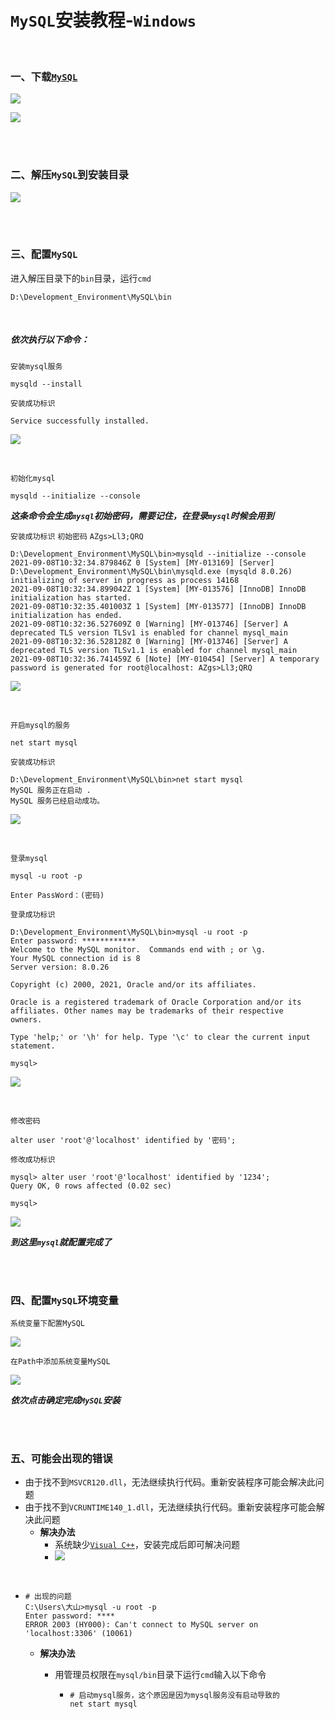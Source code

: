 # `MySQL`安装教程-`Windows`

<br>

### 一、下载[`MySQL`](https://dev.mysql.com/downloads/)

![](https://github.com/Dashan-IZ/DS_Installation/raw/master/Images/MySQL-Images/2021-09-08_180121.png)

![](https://github.com/Dashan-IZ/DS_Installation/raw/master/Images/MySQL-Images/2021-09-08_180620.png)

<br>

<br>

### 二、解压`MySQL`到安装目录

![](https://github.com/Dashan-IZ/DS_Installation/raw/master/Images/MySQL-Images/2021-09-08_181220.png)

<br>

<br>

### 三、配置`MySQL`

进入解压目录下的`bin`目录，运行`cmd`

```shell
D:\Development_Environment\MySQL\bin
```

<br>

##### 依次执行以下命令：

`安装mysql服务`

```shell
mysqld --install
```

`安装成功标识`

```shell
Service successfully installed.
```

![](https://github.com/Dashan-IZ/DS_Installation/raw/master/Images/MySQL-Images/2021-09-08_184327.png)

<br>

`初始化mysql`

```shell
mysqld --initialize --console
```

***这条命令会生成`mysql`初始密码，需要记住，在登录`mysql`时候会用到***

`安装成功标识`	`初始密码` `AZgs>Ll3;QRQ`

```shell
D:\Development_Environment\MySQL\bin>mysqld --initialize --console
2021-09-08T10:32:34.879846Z 0 [System] [MY-013169] [Server] D:\Development_Environment\MySQL\bin\mysqld.exe (mysqld 8.0.26) initializing of server in progress as process 14168
2021-09-08T10:32:34.899042Z 1 [System] [MY-013576] [InnoDB] InnoDB initialization has started.
2021-09-08T10:32:35.401003Z 1 [System] [MY-013577] [InnoDB] InnoDB initialization has ended.
2021-09-08T10:32:36.527609Z 0 [Warning] [MY-013746] [Server] A deprecated TLS version TLSv1 is enabled for channel mysql_main
2021-09-08T10:32:36.528128Z 0 [Warning] [MY-013746] [Server] A deprecated TLS version TLSv1.1 is enabled for channel mysql_main
2021-09-08T10:32:36.741459Z 6 [Note] [MY-010454] [Server] A temporary password is generated for root@localhost: AZgs>Ll3;QRQ
```

![](https://github.com/Dashan-IZ/DS_Installation/raw/master/Images/MySQL-Images/2021-09-08_183310.png)

<br>

`开启mysql的服务`

```shel
net start mysql
```

`安装成功标识`

```shell
D:\Development_Environment\MySQL\bin>net start mysql
MySQL 服务正在启动 .
MySQL 服务已经启动成功。
```

![](https://github.com/Dashan-IZ/DS_Installation/raw/master/Images/MySQL-Images/2021-09-08_184441.png)

<br>

`登录mysql`

```shell
mysql -u root -p
```

```shell
Enter PassWord：(密码)
```

`登录成功标识`

```shell
D:\Development_Environment\MySQL\bin>mysql -u root -p
Enter password: ************
Welcome to the MySQL monitor.  Commands end with ; or \g.
Your MySQL connection id is 8
Server version: 8.0.26

Copyright (c) 2000, 2021, Oracle and/or its affiliates.

Oracle is a registered trademark of Oracle Corporation and/or its
affiliates. Other names may be trademarks of their respective
owners.

Type 'help;' or '\h' for help. Type '\c' to clear the current input statement.

mysql>
```

![](https://github.com/Dashan-IZ/DS_Installation/raw/master/Images/MySQL-Images/2021-09-08_185609.png)

<br>

`修改密码`

```shel
alter user 'root'@'localhost' identified by '密码';
```

`修改成功标识`

```shell
mysql> alter user 'root'@'localhost' identified by '1234';
Query OK, 0 rows affected (0.02 sec)

mysql>
```

![](https://github.com/Dashan-IZ/DS_Installation/raw/master/Images/MySQL-Images/2021-09-08_190000.png)

***到这里`mysql`就配置完成了***

<br>

<br>

### 四、配置`MySQL`环境变量

`系统变量下配置MySQL`

![](https://github.com/Dashan-IZ/DS_Installation/raw/master/Images/MySQL-Images/2021-09-08_190544.png)

`在Path中添加系统变量MySQL`

![](https://github.com/Dashan-IZ/DS_Installation/raw/master/Images/MySQL-Images/2021-09-08_191051.png)

***依次点击确定完成`MySQL`安装***

<br>

<br>

### 五、可能会出现的错误

- 由于找不到`MSVCR120.dll`，无法继续执行代码。重新安装程序可能会解决此问题
- 由于找不到`VCRUNTIME140_1.dll`，无法继续执行代码。重新安装程序可能会解决此问题
  - **解决办法**
    - 系统缺少[`Visual C++`](https://support.microsoft.com/en-us/topic/the-latest-supported-visual-c-downloads-2647da03-1eea-4433-9aff-95f26a218cc0)，安装完成后即可解决问题
    - ![](https://github.com/Dashan-IZ/DS_Installation/raw/master/Images/MySQL-Images/2021-09-08_191723.png)

<br>

- ```shell
  # 出现的问题
  C:\Users\大山>mysql -u root -p
  Enter password: ****
  ERROR 2003 (HY000): Can't connect to MySQL server on 'localhost:3306' (10061)
  ```

  - **解决办法**

    - 用管理员权限在`mysql/bin`目录下运行`cmd`输入以下命令
    
      - ```shell
        # 启动mysql服务，这个原因是因为mysql服务没有启动导致的
        net start mysql
        ```

